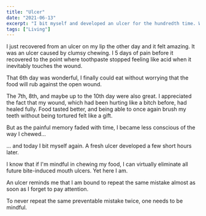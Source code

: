 ```yaml
---
title: "Ulcer"
date: "2021-06-13"
excerpt: "I bit myself and developed an ulcer for the hundredth time. What's wrong?"
tags: ["Living"]
---
```


I just recovered from an ulcer on my lip the other day and it felt amazing. It was an ulcer caused by clumsy chewing. I 5 days of pain before it recovered to the point where toothpaste stopped feeling like acid when it inevitably touches the wound.

That 6th day was wonderful, I finally could eat without worrying that the food will rub against the open wound.

The 7th, 8th, and maybe up to the 10th day were also great. I appreciated the fact that my wound, which had been hurting like a bitch before, had healed fully. Food tasted better, and being able to once again brush my teeth without being tortured felt like a gift.

But as the painful memory faded with time, I became less conscious of the way I chewed...

... and today I bit myself again. A fresh ulcer developed a few short hours later.

I know that if I'm mindful in chewing my food, I can virtually eliminate all future bite-induced mouth ulcers. Yet here I am.

An ulcer reminds me that I am bound to repeat the same mistake almost as soon as I forget to pay attention.

To never repeat the same preventable mistake twice, one needs to be mindful.